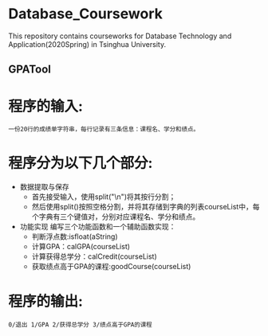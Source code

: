 Database_Coursework
===================
This repository contains courseworks for Database Technology and Application(2020Spring) in Tsinghua University.

GPATool
-------------------
# 程序的输入:
    一份20行的成绩单字符串，每行记录有三条信息：课程名、学分和绩点。
# 程序分为以下几个部分:
* 数据提取与保存
   * 首先接受输入，使用split("\n")将其按行分割；
   * 然后使用split()按照空格分割，并将其存储到字典的列表courseList中，每个字典有三个键值对，分别对应课程名、学分和绩点。
* 功能实现
    编写三个功能函数和一个辅助函数实现：
   * 判断浮点数:isfloat(aString)
   * 计算GPA：calGPA(courseList)
   * 计算获得总学分：calCredit(courseList)
   * 获取绩点高于GPA的课程:goodCourse(courseList)
# 程序的输出:
    0/退出 1/GPA 2/获得总学分 3/绩点高于GPA的课程


